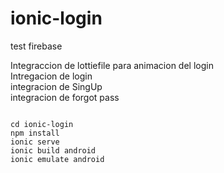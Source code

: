 # ionic-login
test firebase

Integraccion de lottiefile para animacion del login <br>
Intregacion de login<br>
integracion de SingUp<br>
integracion de forgot pass<br>

<pre>
<code>
cd ionic-login
npm install
ionic serve
ionic build android
ionic emulate android
</code>
</pre>
